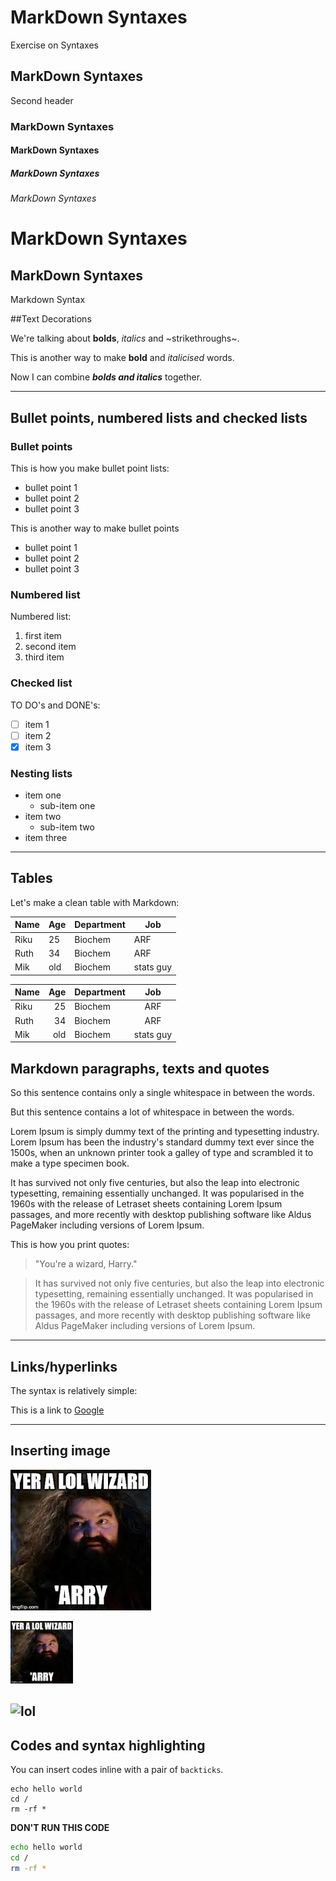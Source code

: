 # MarkDown Syntaxes
Exercise on Syntaxes

## MarkDown Syntaxes
Second header

### MarkDown Syntaxes

#### MarkDown Syntaxes

##### MarkDown Syntaxes

###### MarkDown Syntaxes

MarkDown Syntaxes
=======

MarkDown Syntaxes
-----

Markdown Syntax

##Text Decorations

We're talking about **bolds**, *italics* and ~strikethroughs~.

This is another way to make __bold__ and _italicised_ words.

Now I can combine **_bolds and italics_** together.

---------------

## Bullet points, numbered lists and checked lists

### Bullet points

This is how you make bullet point lists:
* bullet point 1
* bullet point 2
* bullet point 3

This is another way to make bullet points
- bullet point 1
- bullet point 2
- bullet point 3

### Numbered list

Numbered list:
1. first item
2. second item
3. third item

### Checked list

TO DO's and DONE's:

- [ ] item 1
- [ ] item 2
- [x] item 3

### Nesting lists
* item one
  * sub-item one
* item two
  * sub-item two
* item three

----------

## Tables

Let's make a clean table with Markdown:

| Name | Age | Department | Job |
|---|---|---|---|
|Riku|25|Biochem|ARF|
|Ruth|34|Biochem|ARF|
|Mik|old|Biochem|stats guy|

| Name | Age | Department | Job |
|:---|---:|---|:---:|
|Riku|25|Biochem|ARF|
|Ruth|34|Biochem|ARF|
|Mik|old|Biochem|stats guy|

## Markdown paragraphs, texts and quotes

So this sentence contains only a single whitespace in between the words.

But   this   sentence   contains   a   lot   of   whitespace   in   between     the   words.

Lorem Ipsum is simply dummy text of the printing and typesetting industry. 
Lorem Ipsum has been the industry's standard dummy text ever since the 1500s, when an unknown printer took a galley of type and scrambled it to make a type specimen book. 

It has survived not only five centuries, but also the leap into electronic typesetting, remaining essentially unchanged. 
It was popularised in the 1960s with the release of Letraset sheets containing Lorem Ipsum passages, and more recently with desktop publishing software like Aldus PageMaker including versions of Lorem Ipsum.

This is how you print quotes:

> "You're a wizard, Harry."

> It has survived not only five centuries, but also the leap into electronic typesetting, remaining essentially unchanged. 
It was popularised in the 1960s with the release of Letraset sheets containing Lorem Ipsum passages, and more recently with desktop publishing software like Aldus PageMaker including versions of Lorem Ipsum.

----------

## Links/hyperlinks

The syntax is relatively simple:

This is a link to [Google](https://www.google.com)

---------


## Inserting image

![Arry](download.jpg)

<img src="download.jpg" width=100/>

![lol](https://waxmuseumplus.ie/wp-content/uploads/2016/11/youre-a-wizard-harry-300x219.png)
----------

## Codes and syntax highlighting

You can insert codes inline with a pair of `backticks`.

```
echo hello world
cd /
rm -rf *
```

**DON'T RUN THIS CODE**

```bash
echo hello world
cd /
rm -rf *
```

